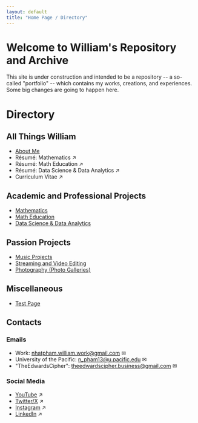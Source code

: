 ```yaml
---
layout: default
title: "Home Page / Directory"
---
```


# Welcome to William's Repository and Archive

This site is under construction and intended to be a repository -- a so-called "portfolio" -- which contains my works, creations, and experiences. Some big changes are going to happen here.

# Directory

## All Things William

* [About Me](./Content/AboutMe.html)
* Résumé: Mathematics &#x2197;
* Résumé: Math Education &#x2197;
* Résumé: Data Science & Data Analytics &#x2197;
* Curriculum Vitae &#x2197;

## Academic and Professional Projects

* [Mathematics](./Content/MainProjects/Mathematics/description.html)
* [Math Education](./Content/MainProjects/MathEducation/description.html)
* [Data Science & Data Analytics](./Content/MainProjects/DataScienceAnalytics/description.html)

## Passion Projects

* [Music Projects](./Content/PassionProjects/Music/description.html)
* [Streaming and Video Editing](./Content/PassionProjects/StreamingEditing/description.html)
* [Photography (Photo Galleries)](./Content/PassionProjects/Photography/description.html)

## Miscellaneous

* [Test Page](./Content/TestingMaterials/test.html)

## Contacts

### Emails

* Work: <nhatpham.william.work@gmail.com> &#x2709;
* University of the Pacific: <n_pham13@u.pacific.edu> &#x2709;
* "TheEdwardsCipher": <theedwardscipher.business@gmail.com> &#x2709;

### Social Media

* <a href="https://youtube.com/@TheOtherCiphbruh" target="_blank" rel="noopener noreferrer">YouTube</a> &#x2197;
* <a href="https://x.com/YeOtherCiphbruh" target="_blank" rel="noopener noreferrer">Twitter/X</a> &#x2197;
* <a href="https://www.instagram.com/theedwardscipher/" target="_blank" rel="noopener noreferrer">Instagram</a> &#x2197;
* <a href="https://www.linkedin.com/in/nhatpham-theedwardscipher/" target="_blank" rel="noopener noreferrer">LinkedIn</a> &#x2197;